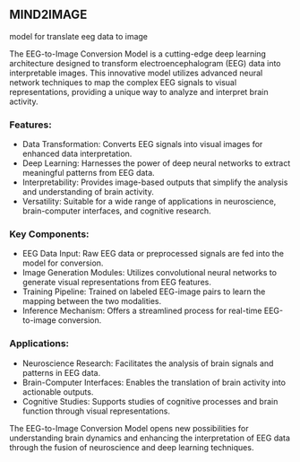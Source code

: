 ## MIND2IMAGE
model for translate eeg data to image


The EEG-to-Image Conversion Model is a cutting-edge deep learning architecture designed to transform electroencephalogram (EEG) data into interpretable images. This innovative model utilizes advanced neural network techniques to map the complex EEG signals to visual representations, providing a unique way to analyze and interpret brain activity.

### Features:
- Data Transformation: Converts EEG signals into visual images for enhanced data interpretation.
- Deep Learning: Harnesses the power of deep neural networks to extract meaningful patterns from EEG data.
- Interpretability: Provides image-based outputs that simplify the analysis and understanding of brain activity.
- Versatility: Suitable for a wide range of applications in neuroscience, brain-computer interfaces, and cognitive research.

### Key Components:
- EEG Data Input: Raw EEG data or preprocessed signals are fed into the model for conversion.
- Image Generation Modules: Utilizes convolutional neural networks to generate visual representations from EEG features.
- Training Pipeline: Trained on labeled EEG-image pairs to learn the mapping between the two modalities.
- Inference Mechanism: Offers a streamlined process for real-time EEG-to-image conversion.

### Applications:
- Neuroscience Research: Facilitates the analysis of brain signals and patterns in EEG data.
- Brain-Computer Interfaces: Enables the translation of brain activity into actionable outputs.
- Cognitive Studies: Supports studies of cognitive processes and brain function through visual representations.

The EEG-to-Image Conversion Model opens new possibilities for understanding brain dynamics and enhancing the interpretation of EEG data through the fusion of neuroscience and deep learning techniques.
